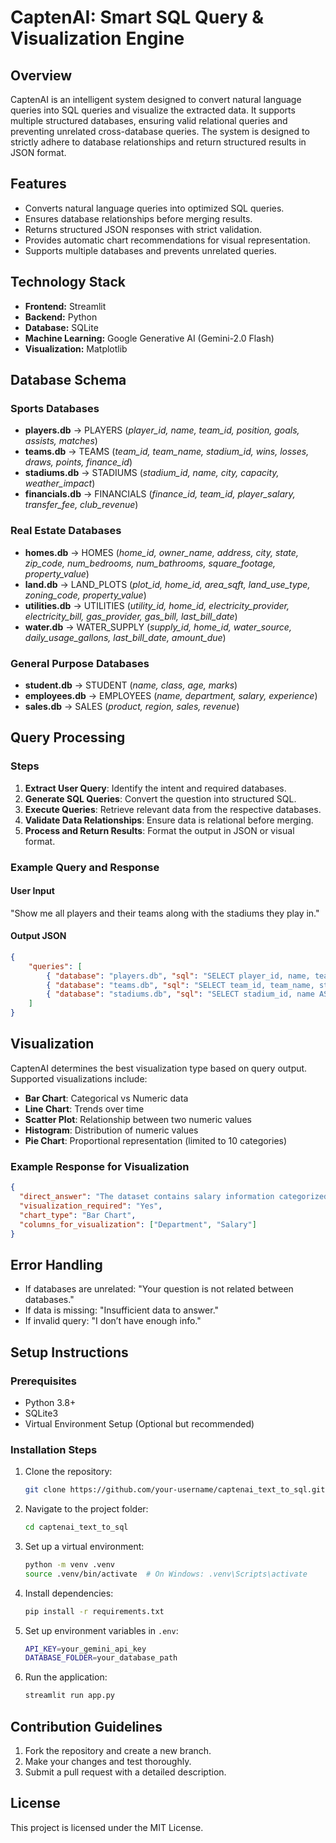 # CaptenAI: Smart SQL Query & Visualization Engine

## Overview
CaptenAI is an intelligent system designed to convert natural language queries into SQL queries and visualize the extracted data. It supports multiple structured databases, ensuring valid relational queries and preventing unrelated cross-database queries. The system is designed to strictly adhere to database relationships and return structured results in JSON format.

## Features
- Converts natural language queries into optimized SQL queries.
- Ensures database relationships before merging results.
- Returns structured JSON responses with strict validation.
- Provides automatic chart recommendations for visual representation.
- Supports multiple databases and prevents unrelated queries.

## Technology Stack
- **Frontend:** Streamlit
- **Backend:** Python
- **Database:** SQLite
- **Machine Learning:** Google Generative AI (Gemini-2.0 Flash)
- **Visualization:** Matplotlib

## Database Schema
### Sports Databases
- **players.db** → PLAYERS (*player_id, name, team_id, position, goals, assists, matches*)
- **teams.db** → TEAMS (*team_id, team_name, stadium_id, wins, losses, draws, points, finance_id*)
- **stadiums.db** → STADIUMS (*stadium_id, name, city, capacity, weather_impact*)
- **financials.db** → FINANCIALS (*finance_id, team_id, player_salary, transfer_fee, club_revenue*)

### Real Estate Databases
- **homes.db** → HOMES (*home_id, owner_name, address, city, state, zip_code, num_bedrooms, num_bathrooms, square_footage, property_value*)
- **land.db** → LAND_PLOTS (*plot_id, home_id, area_sqft, land_use_type, zoning_code, property_value*)
- **utilities.db** → UTILITIES (*utility_id, home_id, electricity_provider, electricity_bill, gas_provider, gas_bill, last_bill_date*)
- **water.db** → WATER_SUPPLY (*supply_id, home_id, water_source, daily_usage_gallons, last_bill_date, amount_due*)

### General Purpose Databases
- **student.db** → STUDENT (*name, class, age, marks*)
- **employees.db** → EMPLOYEES (*name, department, salary, experience*)
- **sales.db** → SALES (*product, region, sales, revenue*)

## Query Processing
### Steps
1. **Extract User Query**: Identify the intent and required databases.
2. **Generate SQL Queries**: Convert the question into structured SQL.
3. **Execute Queries**: Retrieve relevant data from the respective databases.
4. **Validate Data Relationships**: Ensure data is relational before merging.
5. **Process and Return Results**: Format the output in JSON or visual format.

### Example Query and Response
#### User Input
"Show me all players and their teams along with the stadiums they play in."

#### Output JSON
```json
{
    "queries": [
        { "database": "players.db", "sql": "SELECT player_id, name, team_id FROM PLAYERS" },
        { "database": "teams.db", "sql": "SELECT team_id, team_name, stadium_id FROM TEAMS" },
        { "database": "stadiums.db", "sql": "SELECT stadium_id, name AS stadium_name, city FROM STADIUMS" }
    ]
}
```

## Visualization
CaptenAI determines the best visualization type based on query output. Supported visualizations include:
- **Bar Chart**: Categorical vs Numeric data
- **Line Chart**: Trends over time
- **Scatter Plot**: Relationship between two numeric values
- **Histogram**: Distribution of numeric values
- **Pie Chart**: Proportional representation (limited to 10 categories)

### Example Response for Visualization
```json
{
  "direct_answer": "The dataset contains salary information categorized by department.",
  "visualization_required": "Yes",
  "chart_type": "Bar Chart",
  "columns_for_visualization": ["Department", "Salary"]
}
```

## Error Handling
- If databases are unrelated: "Your question is not related between databases."
- If data is missing: "Insufficient data to answer."
- If invalid query: "I don’t have enough info."

## Setup Instructions
### Prerequisites
- Python 3.8+
- SQLite3
- Virtual Environment Setup (Optional but recommended)

### Installation Steps
1. Clone the repository:
   ```sh
   git clone https://github.com/your-username/captenai_text_to_sql.git
   ```
2. Navigate to the project folder:
   ```sh
   cd captenai_text_to_sql
   ```
3. Set up a virtual environment:
   ```sh
   python -m venv .venv
   source .venv/bin/activate  # On Windows: .venv\Scripts\activate
   ```
4. Install dependencies:
   ```sh
   pip install -r requirements.txt
   ```
5. Set up environment variables in `.env`:
   ```sh
   API_KEY=your_gemini_api_key
   DATABASE_FOLDER=your_database_path
   ```
6. Run the application:
   ```sh
   streamlit run app.py
   ```

## Contribution Guidelines
1. Fork the repository and create a new branch.
2. Make your changes and test thoroughly.
3. Submit a pull request with a detailed description.

## License
This project is licensed under the MIT License.

